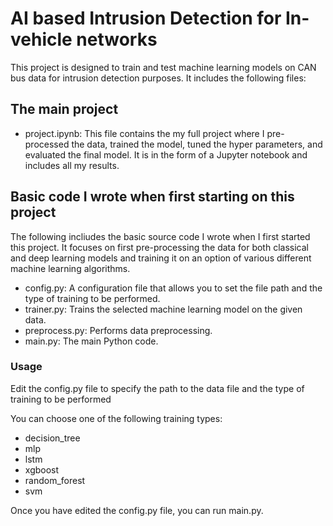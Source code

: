 # AI based Intrusion Detection for In-vehicle networks
This project is designed to train and test machine learning models on CAN bus data for intrusion detection purposes. It includes the following files:

## The main project
- project.ipynb: This file contains the my full project where I pre-processed the data, trained the model, tuned the hyper parameters, and evaluated the final model. It is in the form of a Jupyter notebook and includes all my results. 

## Basic code I wrote when first starting on this project
The following incliudes the basic source code I wrote when I first started this project. It focuses on first pre-processing the data for both classical and deep learning models and training it on an option of various different machine learning algorithms. 

- config.py: A configuration file that allows you to set the file path and the type of training to be performed.
- trainer.py: Trains the selected machine learning model on the given data.
- preprocess.py: Performs data preprocessing.
- main.py: The main Python code.

### Usage
 Edit the config.py file to specify the path to the data file and the type of training to be performed

You can choose one of the following training types:
- decision_tree
- mlp
- lstm
- xgboost
- random_forest
- svm

Once you have edited the config.py file, you can run main.py.
